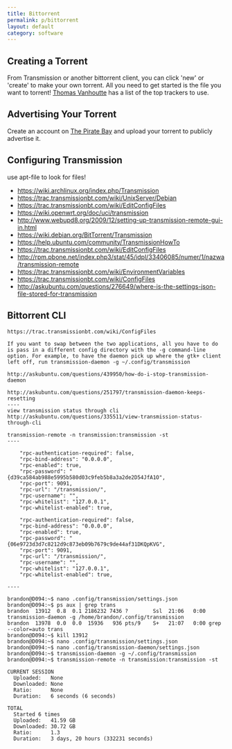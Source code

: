 ```yaml
---
title: Bittorrent
permalink: p/bittorrent
layout: default
category: software
---
```


Creating a Torrent
------------------

From Transmission or another bittorrent client, you can click 'new' or 'create' to make your own torrent. All you need to get started is the file you want to torrent! [Thomas Vanhoutte](https://thomas.vanhoutte.be/miniblog/torrent-tracker-2016/) has a list of the top trackers to use.

Advertising Your Torrent
------------------------

Create an account on [The Pirate Bay](https://thepiratebay.se) and upload your torrent to publicly advertise it.

Configuring Transmission
------------------------

use apt-file to look for files!

-   <https://wiki.archlinux.org/index.php/Transmission>
-   <https://trac.transmissionbt.com/wiki/UnixServer/Debian>
-   <https://trac.transmissionbt.com/wiki/EditConfigFiles>
-   <https://wiki.openwrt.org/doc/uci/transmission>
-   <http://www.webupd8.org/2009/12/setting-up-transmission-remote-gui-in.html>
-   <https://wiki.debian.org/BitTorrent/Transmission>
-   <https://help.ubuntu.com/community/TransmissionHowTo>
-   <https://trac.transmissionbt.com/wiki/EditConfigFiles>
-   <http://rpm.pbone.net/index.php3/stat/45/idpl/33406085/numer/1/nazwa/transmission-remote>
-   <https://trac.transmissionbt.com/wiki/EnvironmentVariables>
-   <https://trac.transmissionbt.com/wiki/ConfigFiles>
-   <http://askubuntu.com/questions/276649/where-is-the-settings-json-file-stored-for-transmission>

Bittorrent CLI
--------------

    https://trac.transmissionbt.com/wiki/ConfigFiles

    If you want to swap between the two applications, all you have to do is pass in a different config directory with the -g command-line option. For example, to have the daemon pick up where the gtk+ client left off, run transmission-daemon -g ~/.config/transmission

    http://askubuntu.com/questions/439950/how-do-i-stop-transmission-daemon

    http://askubuntu.com/questions/251797/transmission-daemon-keeps-resetting
    ----
    view transmission status through cli
    http://askubuntu.com/questions/335511/view-transmission-status-through-cli

    transmission-remote -n transmission:transmission -st
    ----

        "rpc-authentication-required": false,
        "rpc-bind-address": "0.0.0.0",
        "rpc-enabled": true,
        "rpc-password": "{d39ca584ab988e5995b580d03c9feb5b8a3a2de2D54JfA1O",
        "rpc-port": 9091,
        "rpc-url": "/transmission/",
        "rpc-username": "",
        "rpc-whitelist": "127.0.0.1",
        "rpc-whitelist-enabled": true,

        "rpc-authentication-required": false,
        "rpc-bind-address": "0.0.0.0",
        "rpc-enabled": true,
        "rpc-password": "{06e9723d3d7c8212d9c873eb09b7679c9de44af31DKQpKVG",
        "rpc-port": 9091,
        "rpc-url": "/transmission/",
        "rpc-username": "",
        "rpc-whitelist": "127.0.0.1",
        "rpc-whitelist-enabled": true,

    ----

    brandon@D094:~$ nano .config/transmission/settings.json
    brandon@D094:~$ ps aux | grep trans
    brandon  13912  0.8  0.1 2186232 7436 ?        Ssl  21:06   0:00 transmission-daemon -g /home/brandon/.config/transmission
    brandon  13978  0.0  0.0  15936   936 pts/9    S+   21:07   0:00 grep --color=auto trans
    brandon@D094:~$ kill 13912
    brandon@D094:~$ nano .config/transmission/settings.json
    brandon@D094:~$ nano .config/transmission-daemon/settings.json
    brandon@D094:~$ transmission-daemon -g ~/.config/transmission
    brandon@D094:~$ transmission-remote -n transmission:transmission -st

    CURRENT SESSION
      Uploaded:   None
      Downloaded: None
      Ratio:      None
      Duration:   6 seconds (6 seconds)

    TOTAL
      Started 6 times
      Uploaded:   41.59 GB
      Downloaded: 30.72 GB
      Ratio:      1.3
      Duration:   3 days, 20 hours (332231 seconds)
